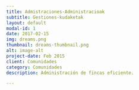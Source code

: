 ```yaml
---
title: Admistraciones-Administracioak
subtitle: Gestiones-kudaketak
layout: default
modal-id: 1
date: 2017-02-15
img: dreams.png
thumbnail: dreams-thumbnail.png
alt: image-alt
project-date: Feb 2015
client: Comunidades
category: Comunidades
description: Administración de fincas eficiente.

---
```

